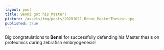 ```yaml
---
layout: post
title: Benni got his Master!
picture: /assets/img/posts/20201021_Benni_MasterThesisn.jpg
published: true
---
```

Big congratulations to **Benni** for successfully defending his Master thesis on proteomics during zebrafish embryogenesis! 
